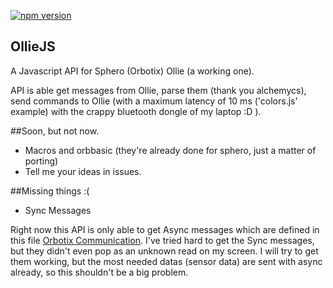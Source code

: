 [![npm version](https://badge.fury.io/js/olliejs.svg)](https://badge.fury.io/js/olliejs)

## OllieJS
A Javascript API for Sphero (Orbotix) Ollie (a working one).

API is able get messages from Ollie, parse them (thank you alchemycs), send commands to Ollie (with a maximum latency of 10 ms ('colors.js' example) with the crappy bluetooth dongle of my laptop :D ).

##Soon, but not now.

* Macros and orbbasic (they're already done for sphero, just a matter of porting)
* Tell me your ideas in issues.

##Missing things :(

* Sync Messages

Right now this API is only able to get Async messages which are defined in this file [Orbotix Communication](https://s3.amazonaws.com/docs.gosphero.com/api/Sphero_API_1.20.pdf). I've tried hard to get the Sync messages, but they didn't even pop as an unknown read on my screen. I will try to get them working, but the most needed datas (sensor data) are sent with async already, so this shouldn't be a big problem. 
